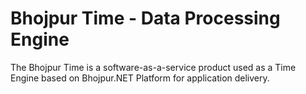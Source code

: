 # Bhojpur Time - Data Processing Engine
The Bhojpur Time is a software-as-a-service product used as a Time Engine based on Bhojpur.NET Platform for application delivery.
